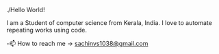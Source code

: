 ./Hello World!

I am a Student of computer science from Kerala, India. I love to automate repeating works using code.

-📫 How to reach me -> sachinvs1038@gmail.com


<!---
sachin-vs/sachin-vs is a ✨ special ✨ repository because its `README.md` (this file) appears on your GitHub profile.
You can click the Preview link to take a look at your changes.
--->
